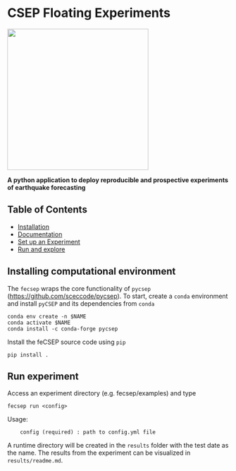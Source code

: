# CSEP Floating Experiments
<img src="https://i.postimg.cc/4y1q8BZt/fe-CSEP-Logo-CMYK.png" width="320"> 

**A python application to deploy reproducible and prospective experiments of earthquake forecasting**

## Table of Contents

* [Installation](installing-computational-environment)
* [Documentation](https://fecsep.readthedocs.io)
* [Set up an Experiment](installing-computational-environment)
* [Run and explore](run-experiment)



## Installing computational environment

The `fecsep` wraps the core functionality of `pycsep` (https://github.com/sceccode/pycsep). To start, create a `conda` environment and install `pyCSEP` and its dependencies from `conda`

```
conda env create -n $NAME
conda activate $NAME
conda install -c conda-forge pycsep

```

Install the feCSEP source code using `pip`
```
pip install .
```

## Run experiment

Access an experiment directory (e.g. fecsep/examples) and type
```
fecsep run <config> 
```
Usage:
```
    config (required) : path to config.yml file

```

A runtime directory will be created in the `results` folder with the test date as the name. The results from the experiment can be visualized in `results/readme.md`.

